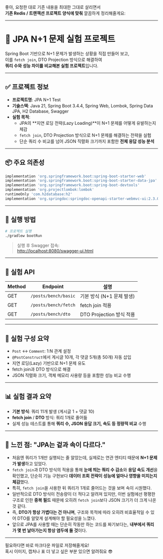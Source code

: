 좋아, 요청한 대로 기존 내용을 최대한 그대로 살리면서  
**기존 Redis / 트랜잭션 프로젝트 양식에 맞춰** 깔끔하게 정리해줄게요:

---

# 🔁 JPA N+1 문제 실험 프로젝트

Spring Boot 기반으로 N+1 문제가 발생하는 상황을 직접 만들어 보고,  
이를 `fetch join`, DTO Projection 방식으로 해결하여  
**쿼리 수와 성능 차이를 비교해본 실험 프로젝트**입니다.

---

## ✅ 프로젝트 정보

- **프로젝트명**: JPA N+1 Test
- **기술스택**: Java 21, Spring Boot 3.4.4, Spring Web, Lombok, Spring Data JPA, H2 Database, Swagger
- **실험 목적**:
  - JPA의 **지연 로딩 전략(Lazy Loading)**이 N+1 문제를 어떻게 유발하는지 체감
  - `fetch join`, DTO Projection 방식으로 N+1 문제를 해결하는 전략을 실험
  - 단순 쿼리 수 비교를 넘어 JSON 직렬화 크기까지 포함한 **전체 응답 성능 분석**

---

## 📦 주요 의존성

```groovy
implementation 'org.springframework.boot:spring-boot-starter-web'
implementation 'org.springframework.boot:spring-boot-starter-data-jpa'
implementation 'org.springframework.boot:spring-boot-devtools'
implementation 'org.projectlombok:lombok'
runtimeOnly 'com.h2database:h2'
implementation 'org.springdoc:springdoc-openapi-starter-webmvc-ui:2.3.0'
```

---

## 🔧 실행 방법

```bash
# 프로젝트 실행
./gradlew bootRun
```

> 실행 후 Swagger 접속:  
> [http://localhost:8080/swagger-ui.html](http://localhost:8080/swagger-ui.html)

---

## 🧪 실험 API

| Method | Endpoint              | 설명 |
|--------|------------------------|------|
| GET    | `/posts/bench/basic`  | 기본 방식 (N+1 문제 발생) |
| GET    | `/posts/bench/fetch`  | fetch join 적용 |
| GET    | `/posts/bench/dto`    | DTO Projection 방식 적용 |

---

## 🧬 실험 구성 요약

- `Post` ↔ `Comment`: 1:N 관계 설정
- `@PostConstruct`에서 게시글 10개, 각 댓글 5개(총 50개) 자동 삽입
- 지연 로딩(Lazy) 기반으로 N+1 문제 유도
- fetch join과 DTO 방식으로 해결
- JSON 직렬화 크기, 객체 메모리 사용량 등을 포함한 성능 비교 수행

---

## 📊 실험 결과 요약

- **기본 방식**: 쿼리 11개 발생 (게시글 1 + 댓글 10)
- **fetch join** / **DTO** 방식: 쿼리 1개로 줄어듦
- 실제 성능 테스트를 통해 **쿼리 수, JSON 응답 크기, 속도 등 정량적 비교** 수행

---

## 🧠 느낀 점: "JPA는 겉과 속이 다르다."

- 처음엔 쿼리가 1개만 실행되는 줄 알았는데, 실제로는 연관 엔티티 때문에 **N+1 문제가 발생**하고 있었다.
- `fetch join`과 DTO 방식의 적용을 통해 **눈에 띄는 쿼리 수 감소**와 **응답 속도 개선**을 확인했고, 단순히 기능 구현보다 **데이터 조회 전략이 성능에 얼마나 영향을 미치는지 체감**했다.
- 특히, `fetch join`을 사용한 뒤 쿼리가 1개로 줄어드는 것을 보며 속이 시원했다.
- 일반적으로 DTO 방식이 전송량이 더 적다고 알려져 있지만, 이번 실험에선 평평한 구조로 인한 **중복 필드** 때문에 오히려 `fetch join`보다 JSON 크기가 더 크게 나온 것 같다.
- 즉, **DTO가 항상 가볍다는 건 아니며**, 구조와 목적에 따라 오히려 비효율적일 수 있어 DTO를 알맞게 설계해야 할 필요성을 느꼈다.
- 앞으로 JPA를 사용할 때는 단순히 작동만 하는 코드를 짜기보다는, **내부에서 쿼리가 몇 번 날아가는지 항상 염두에 둘 것**이다.

---

필요하다면 바로 마크다운 파일로 저장해줄게요!  
혹시 이미지, 캡처나 표 더 넣고 싶은 부분 있으면 알려줘요 😎
